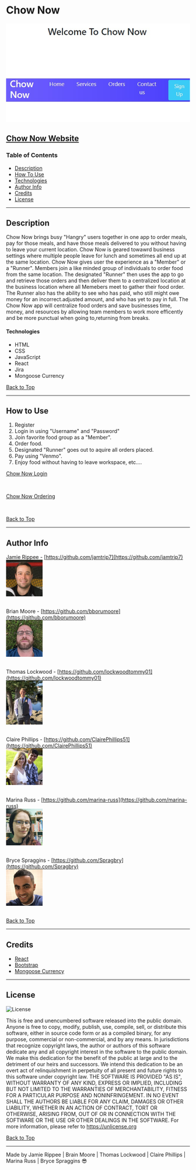# Chow Now

<img src="client/src/screenshots/Screenshot1.jpg">

[Chow Now Website](https://pure-fortress-22710.herokuapp.com/)
---
### Table of Contents
- [Description](#description)
- [How To Use](#how-to-use)
- [Technologies](#technologies)
- [Author Info](#author-info)
- [Credits](#credits)
- [License](#license) 

---
## Description
Chow Now brings busy "Hangry" users together in one app to order meals, pay for those meals, and have those meals delivered to you without having to leave your current location. Chow Now is geared towawrd business settings where multiple people leave for lunch and sometimes all end up at the same location. Chow Now gives user the experience as a "Member" or a "Runner". Members join a like minded group of individuals to order food from the same location. The designated "Runner" then uses the app to go and retrieve those orders and then deliver them to a centralized location at the business location where all Memebers meet to gather their food order. The Runner also has the ability to see who has paid, who still might owe money for an incorrect.adjusted amount, and who has yet to pay in full. The Chow Now app will centralize food orders and save businesses time, money, and resources by allowing team members to work more efficently and be more punctual when going to,returning from breaks.
#### Technologies
- HTML
- CSS
- JavaScript
- React
- Jira
- Mongoose Currency
  
[Back to Top](#Chow-Now)

---
## How to Use
1. Register
2. Login in using "Username" and "Password"
3. Join favorite food group as a "Member".
4. Order food.
5. Designated "Runner" goes out to aquire all orders placed.
6. Pay using "Venmo".
7. Enjoy food without having to leave workspace, etc....

<u>Chow Now Login</u>

<img src="">

<u>Chow Now Ordering</u>

<img src="">
  
[Back to Top](#Chow-Now)

---
## Author Info
Jamie Rippee - [https://github.com/jamtrip7](https://github.com/jamtrip7)

[<img src="client\src\assets\jr.jpg" alt="profile pic" width="100" height="100" style="margin: -15px 0px 15px 0px">](client\src\assets\jr.jpg)

Brian Moore - [https://github.com/bborumoore](https://github.com/bborumoore)

[<img src="client\src\assets\bm.jpg" alt="profile pic" width="100" height="100" style="margin: -15px 0px 15px 0px">](client\src\assets\bm.jpg)

Thomas Lockwood - [https://github.com/lockwoodtommy01](https://github.com/lockwoodtommy01)

[<img src="client\src\assets\tl.jpg" alt="profile pic" width="100" height="120" style="margin: -15px 0px 15px 0px">](client\src\assets\tl.JPG)

Claire Phillips - [https://github.com/ClairePhillips51](https://github.com/ClairePhillips51)

[<img src="client\src\assets\cp.jpg" alt="profile pic" width="100" height="100" style="margin: -15px 0px 15px 0px">](client\src\assets\cp.JPG)

Marina Russ - [https://github.com/marina-russ](https://github.com/marina-russ)

[<img src="client\src\assets\mr.jpg" alt="profile pic" width="100" height="100" style="margin: -15px 0px 15px 0px">](client\src\assets\mr.JPG)

Bryce Spraggins - [https://github.com/Spragbry](https://github.com/Spragbry)

[<img src="client\src\assets\bs.jpg" alt="profile pic" width="100" height="100" style="margin: -15px 0px 15px 0px">](client\src\assets\bs.JPG)
  
[Back to Top](#Chow-Now)

---
## Credits
- [React](https://react.com/)
- [Bootstrap](https://getbootstrap.com/)
- [Mongoose Currency](https://www.npmjs.com/package/mongoose-currency)

---
## License
![License](https://img.shields.io/badge/license-Free-brightgreen "License Badge")

This is free and unencumbered software released into the public domain.
Anyone is free to copy, modify, publish, use, compile, sell, or
distribute this software, either in source code form or as a compiled
binary, for any purpose, commercial or non-commercial, and by any
means.
In jurisdictions that recognize copyright laws, the author or authors
of this software dedicate any and all copyright interest in the
software to the public domain. We make this dedication for the benefit
of the public at large and to the detriment of our heirs and
successors. We intend this dedication to be an overt act of
relinquishment in perpetuity of all present and future rights to this
software under copyright law.
THE SOFTWARE IS PROVIDED "AS IS", WITHOUT WARRANTY OF ANY KIND,
EXPRESS OR IMPLIED, INCLUDING BUT NOT LIMITED TO THE WARRANTIES OF
MERCHANTABILITY, FITNESS FOR A PARTICULAR PURPOSE AND NONINFRINGEMENT.
IN NO EVENT SHALL THE AUTHORS BE LIABLE FOR ANY CLAIM, DAMAGES OR
OTHER LIABILITY, WHETHER IN AN ACTION OF CONTRACT, TORT OR OTHERWISE,
ARISING FROM, OUT OF OR IN CONNECTION WITH THE SOFTWARE OR THE USE OR
OTHER DEALINGS IN THE SOFTWARE.
For more information, please refer to <https://unlicense.org>
   
[Back to Top](#Chow-Now)

---

Made by Jamie Rippee | Brain Moore | Thomas Lockwood | Claire Phillips | Marina Russ | Bryce Spraggins :sunglasses:
